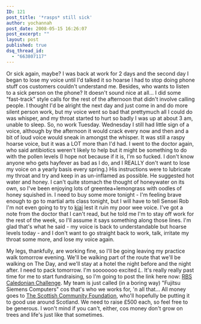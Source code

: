 ```yaml
---
ID: 121
post_title: '*rasps* still sick'
author: yochannah
post_date: 2008-05-15 16:26:07
post_excerpt: ""
layout: post
published: true
dsq_thread_id:
  - "663807117"
---
```

Or sick again, maybe? I was back at work for 2 days and the second day I began to lose my voice until I'd talked it so hoarse I had to stop doing phone stuff cos customers couldn't understand me. Besides, who wants to listen to a sick person on the phone? It doesn't sound nice at all... I did some "fast-track" style calls for the rest of the afternoon that didn't involve calling people. I thought I'd be alright the next day and just come in and do more silent person work, but my voice went so bad that prettymuch all I could do was whisper, and my throat started to hurt so badly I was up at about 3 am, unable to sleep. So, no work Tuesday. Wednesday I still had little sign of a voice, although by the afternoon it would crack every now and then and a bit of loud voice would sneak in amongst the whisper. It was still a raspy hoarse voice, but it was a LOT more than I'd had. I went to the doctor again, who said antibiotics weren't likely to help but it might be something to do with the pollen levels (I hope not because if it is, I'm so fucked. I don't know anyone who gets hayfever as bad as I do, and I REALLY don't want to lose my voice on a yearly basis every spring.) His instructions were to lubricate my throat and try and keep in as un-inflamed as possible. He suggested hot water and honey. I can't quite stomach the thought of honeywater on its own, so I've been enjoying lots of greentea+lemongrass with oodles of honey squished in. I need to buy some more tonight - I'm feeling brave enough to go to martial arts class tonight, but I will have to tell Sensei Rob I'm not even going to try to <a href="http://en.wikipedia.org/wiki/Kiai">kiai</a> lest it ruin my poor wee voice. I've got a note from the doctor that I can't read, but he told me I'm to stay off work for the rest of the week, so I'll assume it says something along those lines. I'm glad that's what he said - my voice is back to understandable but hoarse levels today - and I don't want to go straight back to work, talk, irritate my throat some more, and lose my voice again.

My legs, thankfully, are working fine, so I'll be going leaving my practice walk tomorrow evening. We'll be walking part of the route that we'll be walking on The Day, and we'll stay at a hotel the night before and the night after. I need to pack tomorrow. I'm sooooooo excited *L*. It's really really past time for me to start fundraising, so I'm going to post the link here now: <a href="http://www.caledonianchallenge.com/sponsorship/online.php?year=2008">RBS Caledonian Challenge</a>. My team is just called (in a boring way) "Fujitsu Siemens Computers" cos that's who we works for, 'n all that... All money goes to  <a href="http://www.scottishcf.org/index.cfm"> The Scottish Community Foundation</a>, who'll hopefully be putting it to good use around Scotland. We need to raise £500 each, so feel free to be generous. I won't mind if you can't, either, cos money don't grow on trees and life's just like that sometimes.